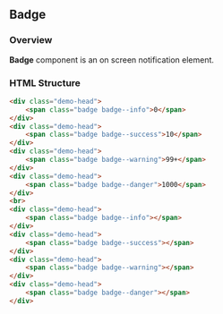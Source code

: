## Badge

### Overview
**Badge** component is an on screen notification element.

### HTML Structure
```html
<div class="demo-head">
    <span class="badge badge--info">0</span>
</div>
<div class="demo-head">
    <span class="badge badge--success">10</span>
</div>
<div class="demo-head">
    <span class="badge badge--warning">99+</span>
</div>
<div class="demo-head">
    <span class="badge badge--danger">1000</span>
</div>
<br>
<div class="demo-head">
    <span class="badge badge--info"></span>
</div>
<div class="demo-head">
    <span class="badge badge--success"></span>
</div>
<div class="demo-head">
    <span class="badge badge--warning"></span>
</div>
<div class="demo-head">
    <span class="badge badge--danger"></span>
</div>
```
